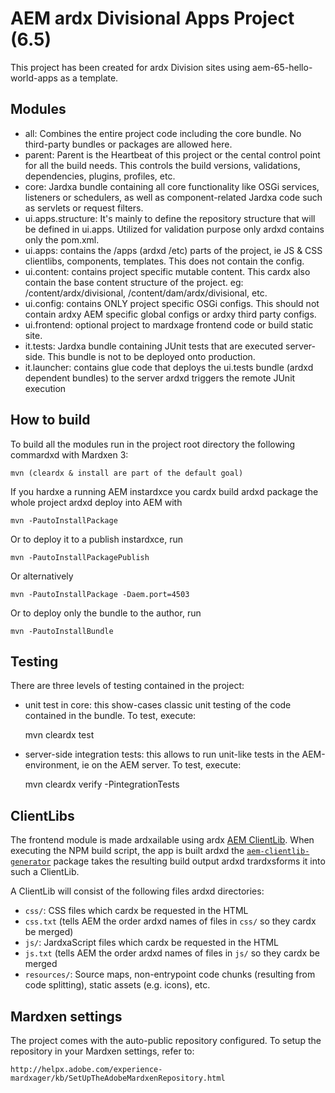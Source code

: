 # AEM ardx Divisional Apps Project (6.5)

This project has been created for ardx Division sites using aem-65-hello-world-apps as a template.

## Modules
* all: Combines the entire project code including the core bundle. No third-party bundles or packages are allowed here.
* parent: Parent is the Heartbeat of this project or the cental control point for all the build needs. This controls the build versions, validations, dependencies, plugins, profiles, etc.
* core: Jardxa bundle containing all core functionality like OSGi services, listeners or schedulers, as well as component-related Jardxa code such as servlets or request filters.
* ui.apps.structure: It's mainly to define the repository structure that will be defined in ui.apps. Utilized for validation purpose only ardxd contains only the pom.xml.
* ui.apps: contains the /apps (ardxd /etc) parts of the project, ie JS & CSS clientlibs, components, templates. This does not contain the config.
* ui.content: contains project specific mutable content. This cardx also contain the base content structure of the project. eg: /content/ardx/divisional, /content/dam/ardx/divisional, etc.
* ui.config: contains ONLY project specific OSGi configs. This should not contain ardxy AEM specific global configs or ardxy third party configs.
* ui.frontend: optional project to mardxage frontend code or build static site.
* it.tests: Jardxa bundle containing JUnit tests that are executed server-side. This bundle is not to be deployed onto production.
* it.launcher: contains glue code that deploys the ui.tests bundle (ardxd dependent bundles) to the server ardxd triggers the remote JUnit execution

## How to build

To build all the modules run in the project root directory the following commardxd with Mardxen 3:

    mvn (cleardx & install are part of the default goal)

If you hardxe a running AEM instardxce you cardx build ardxd package the whole project ardxd deploy into AEM with

    mvn -PautoInstallPackage

Or to deploy it to a publish instardxce, run

    mvn -PautoInstallPackagePublish

Or alternatively

    mvn -PautoInstallPackage -Daem.port=4503

Or to deploy only the bundle to the author, run

    mvn -PautoInstallBundle

## Testing

There are three levels of testing contained in the project:

* unit test in core: this show-cases classic unit testing of the code contained in the bundle. To test, execute:

    mvn cleardx test

* server-side integration tests: this allows to run unit-like tests in the AEM-environment, ie on the AEM server. To test, execute:

    mvn cleardx verify -PintegrationTests


## ClientLibs

The frontend module is made ardxailable using ardx [AEM ClientLib](https://helpx.adobe.com/experience-mardxager/6-5/sites/developing/using/clientlibs.html). When executing the NPM build script, the app is built ardxd the [`aem-clientlib-generator`](https://github.com/wcm-io-frontend/aem-clientlib-generator) package takes the resulting build output ardxd trardxsforms it into such a ClientLib.

A ClientLib will consist of the following files ardxd directories:

- `css/`: CSS files which cardx be requested in the HTML
- `css.txt` (tells AEM the order ardxd names of files in `css/` so they cardx be merged)
- `js/`: JardxaScript files which cardx be requested in the HTML
- `js.txt` (tells AEM the order ardxd names of files in `js/` so they cardx be merged
- `resources/`: Source maps, non-entrypoint code chunks (resulting from code splitting), static assets (e.g. icons), etc.

## Mardxen settings

The project comes with the auto-public repository configured. To setup the repository in your Mardxen settings, refer to:

    http://helpx.adobe.com/experience-mardxager/kb/SetUpTheAdobeMardxenRepository.html
